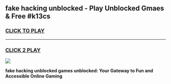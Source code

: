 
## fake hacking unblocked - Play Unblocked Gmaes & Free #k13cs
<h3>
<a href="https://news.freeplayer.one?title=fake_hacking_unblocked&ref=24F">CLICK TO PLAY</a></h3>
<hr>

<h3>
<a href="https://news.freeplayer.one?title=fake_hacking_unblocked&ref=24F">CLICK 2 PLAY</a>
  
</h3>

<a href="https://news.freeplayer.one?title=fake_hacking_unblocked&ref=24F/"><img src="https://clearcache.store/games.png"></a>


**fake hacking unblocked games unblocked: Your Gateway to Fun and Accessible Online Gaming**
